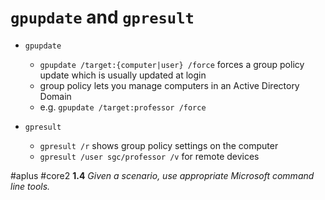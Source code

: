 # `gpupdate` and `gpresult`

- `gpupdate`
	- `gpupdate /target:{computer|user} /force` forces a group policy update which is usually updated at login
	- group policy lets you manage computers in an Active Directory Domain
	- e.g. `gpupdate /target:professor /force` 

- `gpresult` 
	- `gpresult /r` shows group policy settings on the computer
	- `gpresult /user sgc/professor /v` for remote devices 

#aplus #core2 **1.4** *Given a scenario, use appropriate Microsoft command line tools.* 
